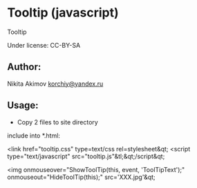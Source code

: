 # Tooltip (javascript)

Tooltip

Under license: CC-BY-SA

Author:
---
Nikita Akimov
korchiy@yandex.ru

Usage:
---
- Copy 2 files to site directory

include into *.html:

  &lt;link href="tooltip.css" type=text/css rel=stylesheet&qt;
  &lt;script type="text/javascript" src="tooltip.js"&tl;&qt;/script&qt;
  
  &lt;img onmouseover="ShowToolTip(this, event, 'ToolTipText');" onmouseout="HideToolTip(this);" src='XXX.jpg'&qt;
